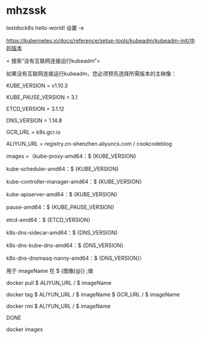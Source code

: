 # mhzssk
testdock8s
hello-world!
设置 -e

<https://kubernetes.io/docs/reference/setup-tools/kubeadm/kubeadm-init/中的版本>

< 搜索“没有互联网连接运行kubeadm”>

如果没有互联网连接运行kubeadm，您必须预先选择所需版本的主映像：

KUBE_VERSION = v1.10.3

KUBE_PAUSE_VERSION = 3.1

ETCD_VERSION = 3.1.12

DNS_VERSION = 1.14.8


GCR_URL = k8s.gcr.io

ALIYUN_URL = registry.cn-shenzhen.aliyuncs.com / cookcodeblog

images =（kube-proxy-amd64：$ {KUBE_VERSION}

kube-scheduler-amd64：$ {KUBE_VERSION}

kube-controller-manager-amd64：$ {KUBE_VERSION}

kube-apiserver-amd64：$ {KUBE_VERSION}

pause-amd64：$ {KUBE_PAUSE_VERSION}

etcd-amd64：$ {ETCD_VERSION}

k8s-dns-sidecar-amd64：$ {DNS_VERSION}

k8s-dns-kube-dns-amd64：$ {DNS_VERSION}

k8s-dns-dnsmasq-nanny-amd64：$ {DNS_VERSION}）



 用于 imageName  在 $ {图像[@]} ;做
 
docker   pull $ ALIYUN_URL / $ imageName

docker   tag   $ ALIYUN_URL / $ imageName  $ GCR_URL / $ imageName

docker   rmi $ ALIYUN_URL / $ imageName

DONE

docker images

